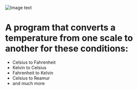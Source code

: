 ![Image text](https://townsquare.media/site/510/files/2018/07/thermometer-hot.jpg?w=1200&h=0&zc=1&s=0&a=t&q=89)
# A program that converts a temperature from one scale to another for these conditions:
- Celsius to Fahrenheit
- Kelvin to Celsius
- Fahrenheit to Kelvin
- Celsius to Reamur
- and much more
